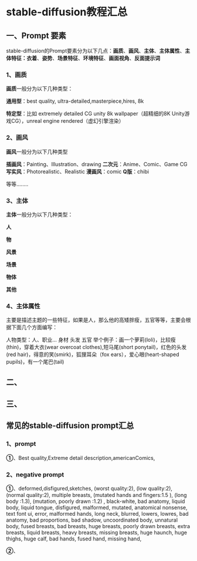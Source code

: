 # stable-diffusion教程汇总

## 一、Prompt 要素

stable-diffusion的Prompt要素分为以下几点：**画质**、**画风**、**主体**、**主体属性**、**主体特征：衣着**、**姿势**、**场景特征**、**环境特征**、**画面视角**、**反面提示词**

### 1、画质

**画质**一般分为以下几种类型：

**通用型**：best quality, ultra-detailed,masterpiece,hires, 8k

**特定型**：比如 extremely detailed CG unity 8k wallpaper（超精细的8K Unity游戏CG），unreal engine rendered（虚幻引擎渲染）

### 2、画风

**画风**一般分为以下几种类型

**插画风**：Painting、Illustration、drawing
**二次元**：Anime、Comic、Game CG
**写实风**：Photorealistic、Realistic
**漫画风**：comic
**Q版**：chibi

等等........

### 3、主体

**主体**一般分为以下几种类型：

**人**

**物**

**风景**

**场景**

**物体**

**其他**

### 4、主体属性

主要是描述主题的一些特征，如果是人，那么他的高矮胖瘦，五官等等，主要会根据下面几个方面编写：

人物类型：人、职业...
身材
头发
五官
举个例子：画一个萝莉(loli)，比较瘦(thin)，穿着大衣(wear overcoat clothes),短马尾(short ponytail)，红色的头发(red hair)，得意的笑(smirk)，狐狸耳朵（fox ears），爱心眼(heart-shaped pupils)，有一个尾巴(tail)

## 二、

## 三、

## 常见的stable-diffusion prompt汇总

### 1、prompt

**①**、Best quality,Extreme detail description,americanComics,

### 2、negative prompt

**①**、deformed,disfigured,sketches, (worst quality:2), (low quality:2), (normal quality:2), multiple breasts, (mutated hands and fingers:1.5 ), (long body :1.3), (mutation, poorly drawn :1.2) , black-white, bad anatomy, liquid body, liquid tongue, disfigured, malformed, mutated, anatomical nonsense, text font ui, error, malformed hands, long neck, blurred, lowers, lowres, bad anatomy, bad proportions, bad shadow, uncoordinated body, unnatural body, fused breasts, bad breasts, huge breasts, poorly drawn breasts, extra breasts, liquid breasts, heavy breasts, missing breasts, huge haunch, huge thighs, huge calf, bad hands, fused hand, missing hand,

**②**、
